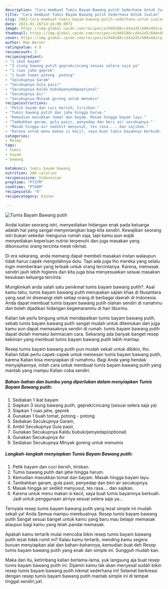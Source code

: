 ```yaml
---
description: "Cara membuat Tumis Bayam Bawang putih Sederhana Untuk Jualan"
title: "Cara membuat Tumis Bayam Bawang putih Sederhana Untuk Jualan"
slug: 1062-cara-membuat-tumis-bayam-bawang-putih-sederhana-untuk-jualan
date: 2021-03-26T14:24:09.097Z
image: https://img-global.cpcdn.com/recipes/e1948188ccd4a2d5/680x482cq70/tumis-bayam-bawang-putih-foto-resep-utama.jpg
thumbnail: https://img-global.cpcdn.com/recipes/e1948188ccd4a2d5/680x482cq70/tumis-bayam-bawang-putih-foto-resep-utama.jpg
cover: https://img-global.cpcdn.com/recipes/e1948188ccd4a2d5/680x482cq70/tumis-bayam-bawang-putih-foto-resep-utama.jpg
author: Mae Warner
ratingvalue: 4.9
reviewcount: 3
recipeingredient:
- "1 ikat bayam"
- "3 siung bawang putih geprekcincang sesuai selera saja ya"
- "1 ruas jahe geprek"
- "1 buah tomat potong  potong"
- "Secukupnya Garam"
- "Secukupnya Gula pasir"
- "Secukupnya Kaldu bubukpenyedapoptional"
- "Secukupnya Air"
- "Secukupnya Minyak goreng untuk menumis"
recipeinstructions:
- "Petik bayam dan cuci bersih, tiriskan."
- "Tumis bawang putih dan jahe hingga harum."
- "Kemudian masukkan tomat dan bayam. Masak hingga bayam layu."
- "Tambahkan garam, gula pasir, penyedap dan beri air secukupnya."
- "Masak hingga air sedikit menyusut, tes rasa.... dan sajikan."
- "Karena untuk menu makan si kecil, saya buat tumis bayamnya berkuah. Jadi untuk penggunaan airnya sesuai selera saja ya..."
categories:
- Resep
tags:
- tumis
- bayam
- bawang

katakunci: tumis bayam bawang 
nutrition: 280 calories
recipecuisine: Indonesian
preptime: "PT37M"
cooktime: "PT40M"
recipeyield: "4"
recipecategory: Dinner

---
```



![Tumis Bayam Bawang putih](https://img-global.cpcdn.com/recipes/e1948188ccd4a2d5/680x482cq70/tumis-bayam-bawang-putih-foto-resep-utama.jpg)

Andai kalian seorang istri, menyediakan hidangan enak pada keluarga adalah hal yang sangat menyenangkan bagi kita sendiri. Kewajiban seorang istri bukan sekedar mengurus rumah saja, tapi kamu pun wajib menyediakan keperluan nutrisi terpenuhi dan juga masakan yang dikonsumsi orang tercinta mesti nikmat.

Di era  sekarang, anda memang dapat membeli masakan instan walaupun tidak harus capek mengolahnya dulu. Tapi ada juga lho mereka yang selalu ingin memberikan yang terbaik untuk orang tercintanya. Karena, memasak sendiri jauh lebih higienis dan kita juga bisa menyesuaikan sesuai masakan kesukaan keluarga tercinta. 



Mungkinkah anda salah satu penikmat tumis bayam bawang putih?. Asal kamu tahu, tumis bayam bawang putih merupakan sajian khas di Nusantara yang saat ini disenangi oleh setiap orang di berbagai daerah di Indonesia. Anda dapat membuat tumis bayam bawang putih olahan sendiri di rumahmu dan boleh dijadikan hidangan kegemaranmu di hari liburmu.

Kalian tak perlu bingung untuk mendapatkan tumis bayam bawang putih, sebab tumis bayam bawang putih sangat mudah untuk ditemukan dan juga kamu pun dapat memasaknya sendiri di rumah. tumis bayam bawang putih dapat diolah memalui bermacam cara. Sekarang ada banyak banget resep kekinian yang membuat tumis bayam bawang putih lebih mantap.

Resep tumis bayam bawang putih pun mudah sekali untuk dibikin, lho. Kalian tidak perlu capek-capek untuk memesan tumis bayam bawang putih, karena Kalian bisa menyiapkan di rumahmu. Bagi Anda yang hendak menyajikannya, inilah cara untuk membuat tumis bayam bawang putih yang mantab yang mampu Kalian coba sendiri.

<!--inarticleads1-->

##### Bahan-bahan dan bumbu yang diperlukan dalam menyiapkan Tumis Bayam Bawang putih:

1. Sediakan 1 ikat bayam
1. Siapkan 3 siung bawang putih, geprek/cincang (sesuai selera saja ya)
1. Siapkan 1 ruas jahe, geprek
1. Gunakan 1 buah tomat, potong - potong
1. Sediakan Secukupnya Garam,
1. Ambil Secukupnya Gula pasir,
1. Gunakan Secukupnya Kaldu bubuk/penyedap(optional)
1. Gunakan Secukupnya Air
1. Sediakan Secukupnya Minyak goreng untuk menumis




<!--inarticleads2-->

##### Langkah-langkah menyiapkan Tumis Bayam Bawang putih:

1. Petik bayam dan cuci bersih, tiriskan.
1. Tumis bawang putih dan jahe hingga harum.
1. Kemudian masukkan tomat dan bayam. Masak hingga bayam layu.
1. Tambahkan garam, gula pasir, penyedap dan beri air secukupnya.
1. Masak hingga air sedikit menyusut, tes rasa.... dan sajikan.
1. Karena untuk menu makan si kecil, saya buat tumis bayamnya berkuah. Jadi untuk penggunaan airnya sesuai selera saja ya...




Ternyata resep tumis bayam bawang putih yang lezat simple ini mudah sekali ya! Anda Semua mampu membuatnya. Resep tumis bayam bawang putih Sangat sesuai banget untuk kamu yang baru mau belajar memasak ataupun bagi kamu yang telah pandai memasak.

Apakah kamu tertarik mulai mencoba bikin resep tumis bayam bawang putih lezat tidak rumit ini? Kalau kamu tertarik, mending kamu segera buruan menyiapkan alat dan bahan-bahannya, kemudian buat deh Resep tumis bayam bawang putih yang enak dan simple ini. Sungguh mudah kan. 

Maka dari itu, ketimbang kalian berlama-lama, yuk langsung aja buat resep tumis bayam bawang putih ini. Dijamin kamu tak akan menyesal sudah bikin resep tumis bayam bawang putih nikmat sederhana ini! Selamat berkreasi dengan resep tumis bayam bawang putih mantab simple ini di tempat tinggal sendiri,ya!.

